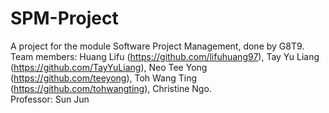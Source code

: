 # SPM-Project
A project for the module Software Project Management, done by G8T9. <br>
Team members: Huang Lifu (https://github.com/lifuhuang97), Tay Yu Liang (https://github.com/TayYuLiang), Neo Tee Yong (https://github.com/teeyong), Toh Wang Ting (https://github.com/tohwangting), Christine Ngo. <br>
Professor: Sun Jun
